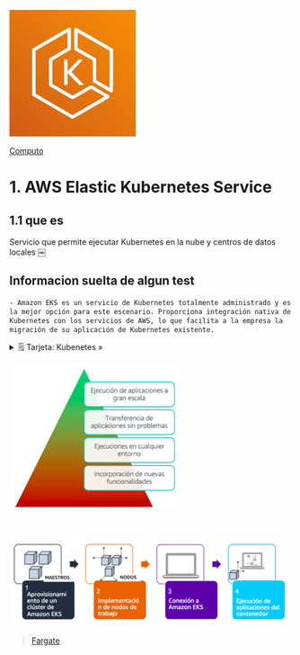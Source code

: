 ![Amazon Elastic Kubernetes Service](../../00_assets/Computo/eks-logo.jpeg)

[Computo](../../Computo/)

# 1. AWS Elastic Kubernetes Service

## 1.1 que es

Servicio que permite ejecutar Kubernetes en la nube y centros de datos locales
￼
## Informacion suelta de algun test

    - Amazon EKS es un servicio de Kubernetes totalmente administrado y es la mejor opción para este escenario. Proporciona integración nativa de Kubernetes con los servicios de AWS, lo que facilita a la empresa la migración de su aplicación de Kubernetes existente.


<details>
<summary>🗒 Tarjeta: Kubenetes »</summary>

| Definicion  |
| ---- |
| SoftWare de codigo abierto para el aprovisionamiento y administracion de contenedores |

</details>

![Beneficios Kubernetes](../../00_assets/Computo/beneficios-k.png)

<br/>

![Funcionamiento](../../00_assets/Computo/funcionamiento-k.png)

> [Fargate](./Fargate.md)

<br/>